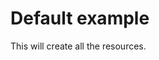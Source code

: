# Default example

This will create all the resources.

<!-- BEGINNING OF PRE-COMMIT-TERRAFORM DOCS HOOK -->
<!-- END OF PRE-COMMIT-TERRAFORM DOCS HOOK -->